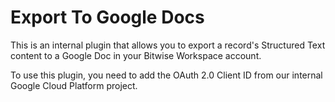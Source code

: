 # Export To Google Docs

This is an internal plugin that allows you to export a record's Structured Text content to a Google Doc in your Bitwise Workspace account.

To use this plugin, you need to add the OAuth 2.0 Client ID from our internal Google Cloud Platform project.
